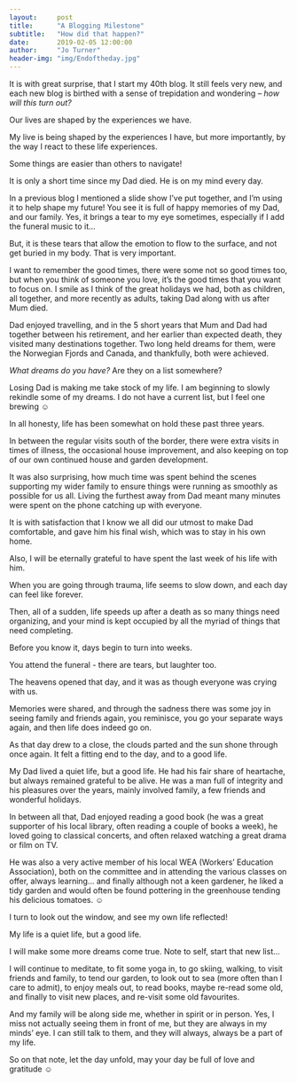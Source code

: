 ```yaml
---
layout:     post
title:      "A Blogging Milestone"
subtitle:   "How did that happen?"
date:       2019-02-05 12:00:00
author:     "Jo Turner"
header-img: "img/Endoftheday.jpg"
---
```

It is with great surprise, that I start my 40th blog. It still feels very new, and each new blog is birthed with a sense of trepidation and wondering – *how will this turn out?*

Our lives are shaped by the experiences we have.

My live is being shaped by the experiences I have, but more importantly, by the way I react to these life experiences. 

Some things are easier than others to navigate!

It is only a short time since my Dad died. He is on my mind every day.

In a previous blog I mentioned a slide show I’ve put together, and I’m using it to help shape my future!  You see it is full of happy memories of my Dad, and our family. Yes, it brings a tear to my eye sometimes, especially if I add the funeral music to it…

But, it is these tears that allow the emotion to flow to the surface, and not get buried in my body. That is very important.

I want to remember the good times, there were some not so good times too, but when you think of someone you love, it’s the good times that you want to focus on. I smile as I think of the great holidays we had, both as children, all together, and more recently as adults, taking Dad along with us after Mum died.

Dad enjoyed travelling, and in the 5 short years that Mum and Dad had together between his retirement, and her earlier than expected death, they visited many destinations together.  Two long held dreams for them, were the Norwegian Fjords and Canada, and thankfully, both were achieved.

*What dreams do you have?*  Are they on a list somewhere? 

Losing Dad is making me take stock of my life. I am beginning to slowly rekindle some of my dreams. I do not have a current list, but I feel one brewing ☺

In all honesty, life has been somewhat on hold these past three years. 

In between the regular visits south of the border, there were extra visits in times of illness, the occasional house improvement, and also keeping on top of our own continued house and garden development. 

It was also surprising, how much time was spent behind the scenes supporting my wider family to ensure things were running as smoothly as possible for us all. Living the furthest away from Dad meant many minutes were spent on the phone catching up with everyone. 

It is with satisfaction that I know we all did our utmost to make Dad comfortable, and gave him his final wish, which was to stay in his own home. 

Also, I will be eternally grateful to have spent the last week of his life with him. 

When you are going through trauma, life seems to slow down, and each day can feel like forever. 

Then, all of a sudden, life speeds up after a death as so many things need organizing, and your mind is kept occupied by all the myriad of things that need completing.

Before you know it, days begin to turn into weeks.

You attend the funeral - there are tears, but laughter too. 

The heavens opened that day, and it was as though everyone was crying with us. 

Memories were shared, and through the sadness there was some joy in seeing family and friends again, you reminisce, you go your separate ways again, and then life does indeed go on.

As that day drew to a close, the clouds parted and the sun shone through once again.  It felt a fitting end to the day, and to a good life.

My Dad lived a quiet life, but a good life. He had his fair share of heartache, but always remained grateful to be alive. He was a man full of integrity and his pleasures over the years, mainly involved family, a few friends and wonderful holidays. 

In between all that, Dad enjoyed reading a good book (he was a great supporter of his local library, often reading a couple of books a week), he loved going to classical concerts, and often relaxed watching a great drama or film on TV.

He was also a very active member of his local WEA (Workers’ Education Association), both on the committee and in attending the various classes on offer, always learning… and finally although not a keen gardener, he liked a tidy garden and would often be found pottering in the greenhouse tending his delicious tomatoes. ☺

I turn to look out the window, and see my own life reflected! 

My life is a quiet life, but a good life.

I will make some more dreams come true. Note to self, start that new list…

I will continue to meditate, to fit some yoga in, to go skiing, walking, to visit friends and family, to tend our garden, to look out to sea (more often than I care to admit), to enjoy meals out, to read books, maybe re-read some old, and finally to visit new places, and re-visit some old favourites. 

And my family will be along side me, whether in spirit or in person. Yes, I miss not actually seeing them in front of me, but they are always in my minds’ eye. I can still talk to them, and they will always, always be a part of my life.

So on that note, let the day unfold, may your day be full of love and gratitude ☺
